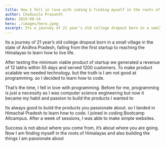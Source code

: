 ```yaml
---
title: How I fell in love with coding & finding myself in the roots of Himalayas
author: Chaduvula Prasanth
date: 2019-08-24
hero: ./images/hero.jpeg
excerpt: Its a journey of 21 year's old college dropout born in a small village in the state of Andhra Pradesh,  failing from startup to reaching the Himalayas to learn how to live life. 
---
```


Its a journey of 21 year’s old college dropout born in a small village in the state of Andhra Pradesh, failing from the first startup to reaching the Himalayas to learn how to live life.

After testing the minimum viable product of startup we generated a revenue of 12 lakhs within 55 days and served 1200 customers. To make product scalable we needed technology. but the truth is I am not good at programming. so I decided to learn how to code.

That’s the time, I fell in love with programming. Before for me, programming is just a necessity as I was computer science engineering but now it became my habit and passion to build the products I wanted to

Its always good to build the products you passionate about. so I landed in Himachal Pradesh to learn how to code. I joined in coding Bootcamp Altcampus. After a week of sessions, I was able to make simple websites.

Success is not about where you come from, it’s about where you are going. Now I am finding myself in the roots of Himalayas and also building the things I am passionate about